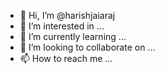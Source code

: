 - 👋 Hi, I’m @harishjaiaraj
- 👀 I’m interested in ...
- 🌱 I’m currently learning ...
- 💞️ I’m looking to collaborate on ...
- 📫 How to reach me ...

<!---
harishjaiaraj/harishjaiaraj is a ✨ special ✨ repository because its `README.md` (this file) appears on your GitHub profile.
You can click the Preview link to take a look at your changes.
--->
